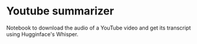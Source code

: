 # Youtube summarizer

Notebook to download the audio of a YouTube video and get its transcript using
Hugginface's Whisper.